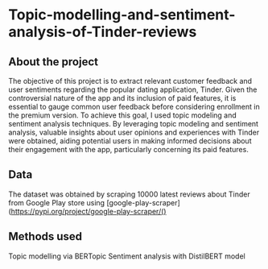 # Topic-modelling-and-sentiment-analysis-of-Tinder-reviews

## About the project 


The objective of this project is to extract relevant customer feedback and user sentiments regarding the popular dating application, Tinder. Given the controversial nature of the app and its inclusion of paid features, it is essential to gauge common user feedback before considering enrollment in the premium version. To achieve this goal, I used topic modeling and sentiment analysis techniques. By leveraging topic modeling and sentiment analysis, valuable insights about user opinions and experiences with Tinder were obtained, aiding potential users in making informed decisions about their engagement with the app, particularly concerning its paid features.

## Data

The dataset was obtained by scraping 10000 latest reviews about Tinder from Google Play store using
[google-play-scraper](https://pypi.org/project/google-play-scraper/()


## Methods used 

Topic modelling via BERTopic 
Sentiment analysis with DistilBERT model

